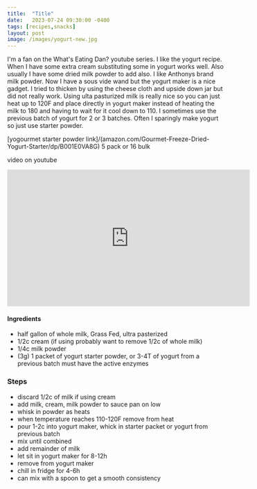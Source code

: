 ```yaml
---
title:  "Title"
date:   2023-07-24 09:30:00 -0400
tags: [recipes,snacks]
layout: post
image: /images/yogurt-new.jpg
---
```


I'm a fan on the What's Eating Dan? youtube series.  I like the yogurt recipe.  When I have some extra cream substituting some in yogurt works well.  Also usually I have some dried milk powder to add also.  I like Anthonys brand milk powder.  Now I have
a sous vide wand but the yogurt maker is a nice gadget.  I tried to thicken by using the cheese cloth and upside down jar but did not really work.  Using ulta pasturized milk is really nice so you can just heat up to 120F and place directly in yogurt maker instead of heating the milk to 180 and having to wait for it cool down to 110.  I sometimes use the previous batch of 
yogurt for 2 or 3 batches.  Often I sparingly make yogurt so just use starter powder.

[yogourmet starter powder link]/(amazon.com/Gourmet-Freeze-Dried-Yogurt-Starter/dp/B001E0VA8G) 5 pack or 16 bulk


video on youtube
<iframe width="560" height="315" src="https://www.youtube.com/embed/fqvouttKjZ0" title="YouTube video player" frameborder="0" allow="accelerometer; autoplay; clipboard-write; encrypted-media; gyroscope; picture-in-picture; web-share" allowfullscreen></iframe>

#### Ingredients
- half gallon of whole milk,  Grass Fed, ultra pasterized
- 1/2c cream (if using probably want to remove 1/2c of whole milk)
- 1/4c milk powder
- (3g) 1 packet of yogurt starter powder, or 3-4T of yogurt from a previous batch must have the active enzymes

### Steps
- discard 1/2c of milk if using cream
- add milk, cream, milk powder to sauce pan on low
- whisk in powder as heats
- when temperature reaches 110-120F remove from heat
- pour 1-2c into yogurt maker, whick in starter packet or yogurt from previous batch
- mix until combined
- add remainder of milk
- let sit in yogurt maker for 8-12h
- remove from yogurt maker
- chill in fridge for 4-6h
- can mix with a spoon to get a smooth consistency